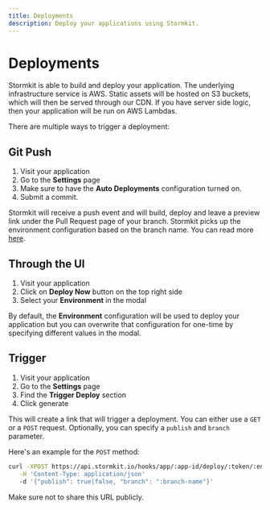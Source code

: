 ```yaml
---
title: Deployments
description: Deploy your applications using Stormkit.
---
```


# Deployments

<section>
<p>
   Stormkit is able to build and deploy your application. The underlying infrastructure service is AWS. Static assets will be hosted on S3 buckets, which will then be served through our CDN. If you have server side logic, then your application will be run on AWS Lambdas.
</p>
<p>
   There are multiple ways to trigger a deployment:
</p>
</section>

## Git Push

<section>

1. Visit your application
1. Go to the **Settings** page
1. Make sure to have the **Auto Deployments** configuration turned on.
1. Submit a commit.

Stormkit will receive a push event and will build, deploy and leave a preview link under the Pull Request page
of your branch. Stormkit picks up the environment configuration based on the branch name. You can read more [here](/docs/deployments/auto-deployments).

</section>

## Through the UI

<section>

1. Visit your application
1. Click on **Deploy Now** button on the top right side
1. Select your **Environment** in the modal

By default, the **Environment** configuration will be used to deploy your application but you can overwrite
that configuration for one-time by specifying different values in the modal.

</section>

## Trigger

<section>

1. Visit your application
1. Go to the **Settings** page
1. Find the **Trigger Deploy** section
1. Click generate

This will create a link that will trigger a deployment. You can either use a `GET` or a `POST` request. Optionally, you can specify a `publish` and `branch` parameter.

Here's an example for the `POST` method:

```bash
curl -XPOST https://api.stormkit.io/hooks/app/:app-id/deploy/:token/:environment-id \
   -H 'Content-Type: application/json'
   -d '{"publish": true|false, "branch": ":branch-name"}'
```

<div>
Make sure not to share this URL publicly.
</div>

</section>
